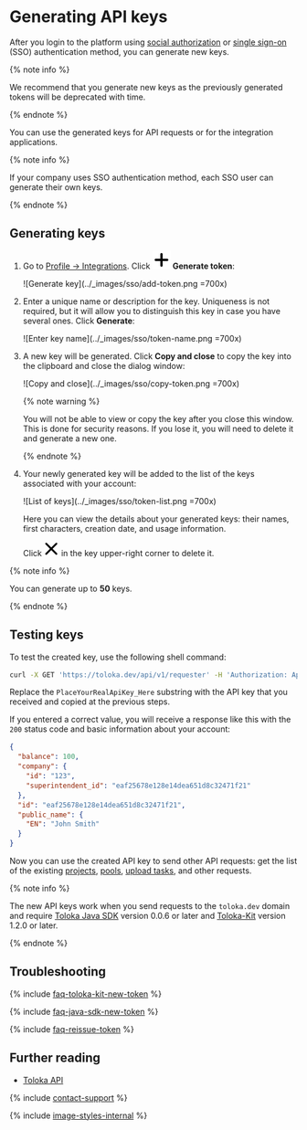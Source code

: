 # Generating API keys

After you login to the platform using [social authorization](access.md#social-auth) or [single sign-on](../sso/authentication.md) (SSO) authentication method, you can generate new keys.

{% note info %}

We recommend that you generate new keys as the previously generated tokens will be deprecated with time.

{% endnote %}

You can use the generated keys for API requests or for the integration applications.

{% note info %}

If your company uses SSO authentication method, each SSO user can generate their own keys.

{% endnote %}

## Generating keys

1. Go to [Profile → Integrations](https://platform.toloka.ai/requester/profile/integration). Click **![Plus sign](../_images/plus-sign.svg) Generate token**:

    ![Generate key](../_images/sso/add-token.png =700x)

1. Enter a unique name or description for the key. Uniqueness is not required, but it will allow you to distinguish this key in case you have several ones. Click **Generate**:

    ![Enter key name](../_images/sso/token-name.png =700x)

1. A new key will be generated. Click **Copy and close** to copy the key into the clipboard and close the dialog window:

    ![Copy and close](../_images/sso/copy-token.png =700x)

    {% note warning %}

    You will not be able to view or copy the key after you close this window. This is done for security reasons. If you lose it, you will need to delete it and generate a new one.

    {% endnote %}

1. Your newly generated key will be added to the list of the keys associated with your account:

    ![List of keys](../_images/sso/token-list.png =700x)

    Here you can view the details about your generated keys: their names, first characters, creation date, and usage information.

    Click ![Delete button](../_images/delete-token.svg) in the key upper-right corner to delete it.

{% note info %}

You can generate up to **50** keys.

{% endnote %}

## Testing keys

To test the created key, use the following shell command:

```bash
curl -X GET 'https://toloka.dev/api/v1/requester' -H 'Authorization: ApiKey PlaceYourRealApiKey_Here'
```

Replace the `PlaceYourRealApiKey_Here` substring with the API key that you received and copied at the previous steps.

If you entered a correct value, you will receive a response like this with the `200` status code and basic information about your account:

```json
{
  "balance": 100,
  "company": {
    "id": "123",
    "superintendent_id": "eaf25678e128e14dea651d8c32471f21"
  },
  "id": "eaf25678e128e14dea651d8c32471f21",
  "public_name": {
    "EN": "John Smith"
  }
}
```

Now you can use the created API key to send other API requests: get the list of the existing [projects](https://toloka.ai/docs/api/api-reference/#get-/projects), [pools](https://toloka.ai/docs/api/api-reference/#get-/pools), [upload tasks](https://toloka.ai/docs/api/api-reference/#post-/tasks), and other requests.

{% note info %}

The new API keys work when you send requests to the `toloka.dev` domain and require [Toloka Java SDK](https://github.com/Toloka/toloka-java-sdk/releases) version 0.0.6 or later and [Toloka-Kit](https://github.com/Toloka/toloka-kit/releases) version 1.2.0 or later.

{% endnote %}

## Troubleshooting

{% include [faq-toloka-kit-new-token](../_includes/faq/api/toloka-kit-new-token.md) %}

{% include [faq-java-sdk-new-token](../_includes/faq/api/java-sdk-new-token.md) %}

{% include [faq-reissue-token](../_includes/faq/api/reissue-token.md) %}

## Further reading

- [Toloka API](https://toloka.ai/docs/api/api-reference/)

{% include [contact-support](../_includes/contact-support.md) %}

{% include [image-styles-internal](../../../_includes/image-styles-internal.md) %}